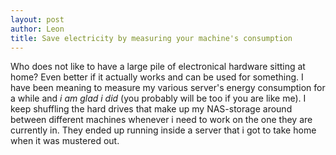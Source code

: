 ```yaml
---
layout: post
author: Leon
title: Save electricity by measuring your machine's consumption 
---
```


Who does not like to have a large pile of electronical hardware sitting at home? Even better if it actually works and can be used for something. I have been meaning to measure my various server's energy consumption for a while and *i am glad i did* (you probably will be too if you are like me). I keep shuffling the hard drives that make up my NAS-storage around between different machines whenever i need to work on the one they are currently in. They ended up running inside a server that i got to take home when it was mustered out.

